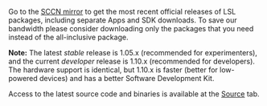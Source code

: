 Go to the [SCCN mirror](ftp://sccn.ucsd.edu/pub/software/LSL/) to get the most recent official releases of LSL packages, including separate Apps and SDK downloads. To save our bandwidth please consider downloading only the packages that you need instead of the all-inclusive package.

**Note:** The latest _stable_ release is 1.05.x (recommended for experimenters), and the current _developer_ release is 1.10.x (recommended for developers). The hardware support is identical, but 1.10.x is faster (better for low-powered devices) and has a better Software Development Kit.

Access to the latest source code and binaries is available at the [Source](https://code.google.com/p/labstreaminglayer/source/checkout) tab.